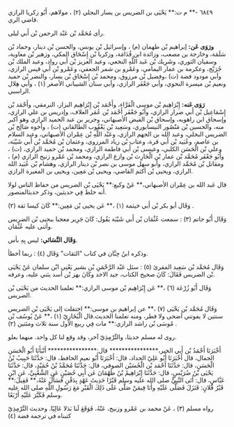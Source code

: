 ٦٨٤٩ -** م ت:** يَحْيَى بن الضريس بن يسار البجلي (٢) ، مولاهم، أَبُو زكريا الرازي قاضي الري.

رأى مُحَمَّد بْن عَبْد الرحمن بْن أَبي ليلى.

**ورَوَى عَن:** إبراهيم بْن طهمان (م) ، وإسرائيل بْن يونس، والحسن بْن دينار، وحماد بْن سَلَمَة، وخارجة بن مصعب، وزائدة ابن قُدَامَة، وزكريا بْن إِسْحَاق المكي، وزهير بْن معاوية، وسفيان الثوري، وشَرِيك بْن عَبد اللَّهِ النخعي، وعبد العزيز بْن أَبي رواد، وعبد الملك بْن جُرَيْج، وعكرمة بن عمار اليمامي، وعَمْرو بن شمر الجعفي، وعَمْرو بْن أَبي قيس الرازي، وأبي مودود فضة (ت) ،وفضيل بْن مرزوق، ومحمد بْن إِسْحَاق بْن يسار، والنضر بْن حميد ونعيم بْن ميسرة النحوي، وأبي جَعْفَر الرازي، وأبي سنان الشيباني الأصغر (١) ، وأبي هِلال الراسبي.

**رَوَى عَنه:** إِبْرَاهِيم بْن موسى الْفَرَّاء، وأَحْمَد بْن إِبْرَاهِيم البزاز، النرمقي، وأَحْمَد بْن إِسْمَاعِيل بْن أَبي ضرار الرازي، وأَبُو جَعْفَر أَحْمَد بْن عُمَر العلاف، وإدريس بن علي الرازي، وإسحاق ابن راهويه، وإسحاق بْن الفيض الأصبهاني، وجرير بن عبد الحميد الرازي وهو أكبر منه، والحسين بْن مَنْصُور النيسابوري، وسَعِيد بْن يَعْقُوب الطالقاني (ت) ، وأخوه صَالِح بْن الضريس البجلي، وعبد الله بن الجهم الرازي، وعَبْد اللَّهِ بْن عِمْران الأصبهاني، وعبد السلام بن عاصم، وعُبَيد بْن أَبي قرة، وعتاب بْن زياد المرزوي، وعثمان بْن مُحَمَّد بْن أَبي شَيْبَة، وعلي بْن الْحَسَن الكلبي، وعيسى بْن أَبي فاطمة الرازي، ومحمد بْن حميد الرازي، (ت) ، وأَبُو جَعْفَر مُحَمَّد بْن عمار بْن الْحَارِث بْن وازع الرازي، ومحمد بْن عَمْرو زنيج الرازي (م) ، ومقاتل بْن مُحَمَّد الرازي، وأبو سهل موسى بن نصر بْن دينار الرازي، وهشام بْن عُبَيد الله الرازي، ويحيى بْن أكثم القاضي، ويحيى بْن مَعِين، ويحيى بن المغيرة الرازي.

قال عَبد الله بن عِمْران الأصبهاني،** عَنْ وكيع:** يَحْيَى بْن الضريس من حفاظ الناس لولا أنه خلط فِي حديثين، وذكر حديثالمنصور.

وَقَال أبو بكر بْن أَبي خيثمة (١) ،** عَن يحيى بْن مَعِين:** كَانَ كيسا ثقة (٢) .

وَقَال أَبُو حاتم (٣) : سمعت عُثْمَان بْن أَبي شَيْبَة يَقُول: كَانَ جَرِير معجبا بيحيى بْن الضريس وأثنى عليه عُثْمَان.

**وَقَال النَّسَائي:** ليس بِهِ بأس.

وذكره ابنُ حِبَّان في كتاب "الثقات" وَقَال (٤) : ربما أخطأ.

وَقَال مُحَمَّد بْن سَعِيد المقرئ (٥) : سئل عَبْد الرَّحْمَنِ بْن بشير يَعْنِي ابْن سلمان عَنْ يَحْيَى بْن الضريس فَقَالَ: كَانَ صحيح الكتاب، جيد الاخد وكَانَ بهز بْن أسد يثني عليه، وعرفه.

وَقَال أَبُو زُرْعَة (٦) ،** عَن إِبْرَاهِيم بْن موسى الرازي:** تعلمنا الحديث من يَحْيَى بْن الضريس.

وَقَال مُحَمَّد بْن يَحْيَى (٧) ،** عن إبراهيم بن موسى:** اختفلت إلى يَحْيَى بْن الضريس سنتين لا يفوتني أضحى ولا فطر، ومنه تعلمنا الحديث.قال الْبُخَارِيّ (١) ،** عَنْ يُوسُف بْن مُوسَى بْن راشد الرازي:** مات فِي ربيع الأول سنة ثلاث ومئتين (٢) .

روى له مسلم حديثا، والتِّرْمِذِيّ آخر، وقد وقع لنا كل واحد. منهما بعلو.

أَخْبَرَنَا أَحْمَدُ بْن أَبي الخير،**************** قال:**************** أَنْبَأَنَا أَبُو الْحَسَنِ الجمال، قال أَخْبَرَنَا أَبُو عَلِيّ الحداد، قال: أَخْبَرَنَا أَبُو نعيم الحافظ، قال: حَدَّثَنَا حَبِيبُ بْنُ الْحَسَنِ، قال: حَدَّثَنَا أَحْمَد بْن الْحُسَيْن الصوفي، قال: حَدَّثَنَا مُحَمَّدُ بْنُ حُمَيْدٍ، قال: حَدَّثَنَا يَحْيَى بْنُ ضُرَيْسٍ، قال: حَدَّثَنَا إِبْرَاهِيمُ بْنُ طَهْمَانَ عَن أَبِي حُصَيْنٍ عَنِ الشَّعْبِيِّ، عَنِ ابْنِ عَبَّاسٍ، قال: أَتَى النَّبِيُّ صلى الله عليه وسلم قَبْرًا حَدِيثَ عَهْدٍ بِدَفْنٍ فَسَأَلَ عَنْهُ،** فَقِيلَ:** قَبْرُ فُلانٍ: فَنَزَلَ فَصَلَّى عَلَيْهِ وأَنَا فِيمَنْ صَلَّى عَلَى ذَلِكَ الْقَبْرِ مَعَ رَسُولِ اللَّهِ صلى الله عليه وسلم فَكَبَّرَ عَلَيْهِ أَرْبَعًا.

رواه مسلم (٣) ، عَنْ محمد بن عَمْرو وزنيج، عَنْهُ، فَوَقَعَ لَنا بَدَلا عَالِيًا. وحديث التِّرْمِذِيّ كتبناه في ترجمة فضة (٤)